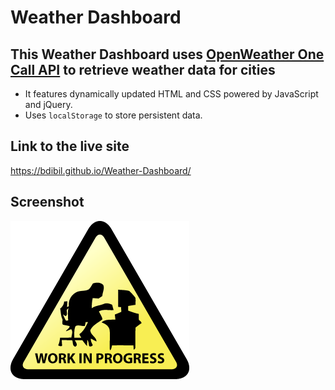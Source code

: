 
# Weather Dashboard
  
## This Weather Dashboard uses [OpenWeather One Call API](https://openweathermap.org/api/one-call-api) to retrieve weather data for cities
  
-	It features dynamically updated HTML and CSS powered by JavaScript and jQuery.
-	Uses `localStorage` to store persistent data.



## Link to the live site

 https://bdibil.github.io/Weather-Dashboard/
  

## Screenshot

![](assets/images/screenshot.png)

  
